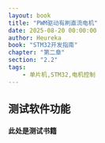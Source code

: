 ```yaml
---
layout: book
title: "PWM驱动有刷直流电机"
date: 2025-08-20 00:00:00
author: Heureka
book: "STM32开发指南"
chapter: "第二章"
section: "2.2"
tags: 
    - 单片机,STM32,电机控制
---
```


## 测试软件功能

#### 此处是测试书籍


